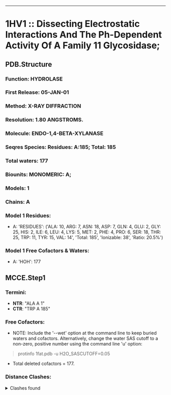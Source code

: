 ---
# 1HV1 :: Dissecting Electrostatic Interactions And The Ph-Dependent Activity Of A Family 11 Glycosidase;
## PDB.Structure
### Function: HYDROLASE
### First Release: 05-JAN-01
### Method: X-RAY DIFFRACTION
### Resolution: 1.80 ANGSTROMS.
### Molecule: ENDO-1,4-BETA-XYLANASE
### Seqres Species: Residues: A:185; Total: 185
### Total waters: 177
### Biounits: MONOMERIC: A;
### Models: 1
### Chains: A
### Model 1 Residues:
  - A:
 'RESIDUES': ('ALA: 10, ARG: 7, ASN: 18, ASP: 7, GLN: 4, GLU: 2, GLY: 25, HIS: 2, ILE: 6, LEU: 4, LYS: 5, MET: 2, PHE: 4, PRO: 6, SER: 18, THR: 25, TRP: 11, TYR: 15, VAL: 14', 'Total: 185', 'Ionizable: 38',
              'Ratio: 20.5%')

### Model 1 Free Cofactors & Waters:
  - A:
 'HOH': 177

## MCCE.Step1
### Termini:
 - <strong>NTR</strong>: "ALA A   1"
 - <strong>CTR</strong>: "TRP A 185"

### Free Cofactors:
  - NOTE: Include the '--wet' option at the command line to keep buried waters and cofactors. Alternatively, change the water SAS cutoff to a non-zero, positive number using the command line 'u' option:
  > protinfo 1fat.pdb -u H2O_SASCUTOFF=0.05
  - Total deleted cofactors = 177.

### Distance Clashes:
<details><summary>Clashes found</summary>

- d= 1.53: " CA  NTR A   1" to " CB  ALA A   1"

</details>

